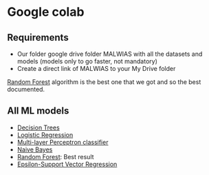 # Google colab

## Requirements

- Our folder google drive folder MALWIAS with all the datasets and models (models only to go faster, not mandatory)
- Create a direct link of MALWIAS to your My Drive folder

[Random Forest](RandomForest.ipynb) algorithm is the best one that we got and so the best documented.

## All ML models

- [Decision Trees](Decision_Trees.ipynb)
- [Logistic Regression](LogisticRegression.ipynb)
- [Multi-layer Perceptron classifier](MLPClassifier.ipynb)
- [Naive Bayes](Naive_Bayes.ipynb)
- [Random Forest](RandomForest.ipynb): Best result
- [Epsilon-Support Vector Regression](SVR.ipynb)
